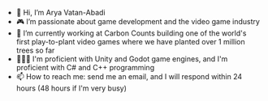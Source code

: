 - 👋 Hi, I’m Arya Vatan-Abadi
- 🎮 I’m passionate about game development and the video game industry
- 🌱 I’m currently working at Carbon Counts building one of the world's first play-to-plant video games where we have planted over 1 million trees so far
- 👨🏻‍💻 I'm proficient with Unity and Godot game engines, and I'm proficient with C# and C++ programming 
- 📫 How to reach me: send me an email, and I will respond within 24 hours (48 hours if I'm very busy)

<!---
aryavatan/aryavatan is a ✨ special ✨ repository because its `README.md` (this file) appears on your GitHub profile.
You can click the Preview link to take a look at your changes.
--->
